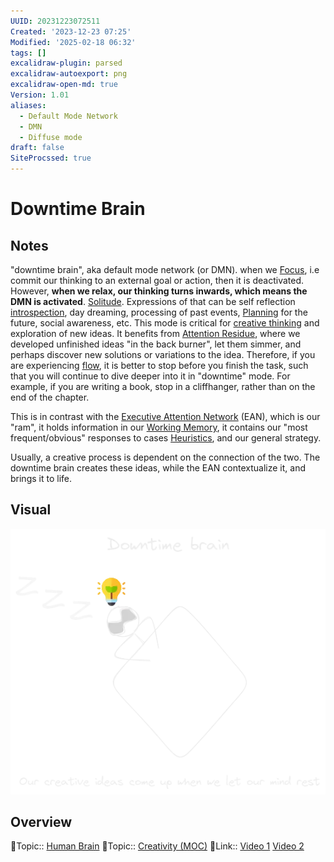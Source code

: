 ```yaml
---
UUID: 20231223072511
Created: '2023-12-23 07:25'
Modified: '2025-02-18 06:32'
tags: []
excalidraw-plugin: parsed
excalidraw-autoexport: png
excalidraw-open-md: true
Version: 1.01
aliases:
  - Default Mode Network
  - DMN
  - Diffuse mode
draft: false
SiteProcssed: true
---
```


# Downtime Brain

## Notes

"downtime brain", aka default mode network (or DMN). when we [Focus](/notes/focus.md), i.e commit our thinking to an external goal or action, then it is deactivated. However, **when we relax, our thinking turns inwards, which means the DMN is activated**. [Solitude](/notes/solitude.md). Expressions of that can be self reflection [introspection](/notes/introspection.md), day dreaming, processing of past events, [Planning](/notes/planning.md) for the future, social awareness, etc. This mode is critical for [creative thinking](/notes/ideation.md) and exploration of new ideas. It benefits from [Attention Residue](/notes/attention-residue.md), where we developed unfinished ideas "in the back burner", let them simmer, and perhaps discover new solutions or variations to the idea. Therefore, if you are experiencing [flow](/notes/flow.md), it is better to stop before you finish the task, such that you will continue to dive deeper into it in "downtime" mode. For example, if you are writing a book, stop in a cliffhanger, rather than on the end of the chapter.

This is in contrast with the [Executive Attention Network](/notes/executive-attention-network.md) (EAN), which is our "ram", it holds information in our [Working Memory](/notes/working-memory.md), it contains our "most frequent/obvious" responses to cases [Heuristics](/notes/heuristics.md), and our general strategy.

Usually, a creative process is dependent on the connection of the two. The downtime brain creates these ideas, while the EAN contextualize it, and brings it to life.

## Visual

![Downtime brain.webp](/notes/downtime-brain.webp)

## Overview
🔼Topic:: [Human Brain](/notes/human-brain.md)
🔼Topic:: [Creativity (MOC)](/mocs/creativity-moc.md)
🔗Link:: [Video 1](https://www.youtube.com/watch?v=vX0yPnRCNHA) [Video 2](https://www.youtube.com/watch?v=9CwyqtwtMHM)

